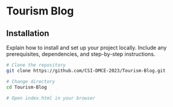 # Tourism Blog

## Installation

Explain how to install and set up your project locally. Include any prerequisites, dependencies, and step-by-step instructions.

```bash
# Clone the repository
git clone https://github.com/CSI-DMCE-2023/Tourism-Blog.git

# Change directory
cd Tourism-Blog

# Open index.html in your browser
